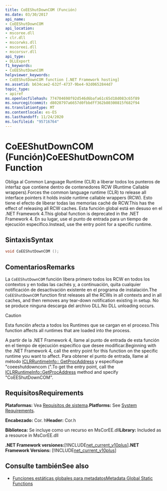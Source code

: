```yaml
---
title: CoEEShutDownCOM (Función)
ms.date: 03/30/2017
api_name:
- CoEEShutDownCOM
api_location:
- mscoree.dll
- clr.dll
- mscorwks.dll
- mscoreei.dll
- mscorsvr.dll
api_type:
- DLLExport
f1_keywords:
- CoEEShutDownCOM
helpviewer_keywords:
- CoEEShutDownCOM function [.NET Framework hosting]
ms.assetid: b634cae2-632f-4737-9be4-92d0652844d7
topic_type:
- apiref
ms.openlocfilehash: 774704698f92d546d6bafa61c65d18d083c65f89
ms.sourcegitcommit: d8020797a6657d0fbbdff362b80300815f682f94
ms.translationtype: MT
ms.contentlocale: es-ES
ms.lasthandoff: 11/24/2020
ms.locfileid: "95716764"
---
```

# <a name="coeeshutdowncom-function"></a><span data-ttu-id="57b8a-102">CoEEShutDownCOM (Función)</span><span class="sxs-lookup"><span data-stu-id="57b8a-102">CoEEShutDownCOM Function</span></span>

<span data-ttu-id="57b8a-103">Obliga al Common Language Runtime (CLR) a liberar todos los punteros de interfaz que contiene dentro de contenedores RCW (Runtime Callable wrappers).</span><span class="sxs-lookup"><span data-stu-id="57b8a-103">Forces the common language runtime (CLR) to release all interface pointers it holds inside runtime callable wrappers (RCW).</span></span> <span data-ttu-id="57b8a-104">Esto tiene el efecto de liberar todas las memorias caché de RCW.</span><span class="sxs-lookup"><span data-stu-id="57b8a-104">This has the effect of releasing all RCW caches.</span></span> <span data-ttu-id="57b8a-105">Esta función global está en desuso en el .NET Framework 4.</span><span class="sxs-lookup"><span data-stu-id="57b8a-105">This global function is deprecated in the .NET Framework 4.</span></span> <span data-ttu-id="57b8a-106">En su lugar, use el punto de entrada para un tiempo de ejecución específico.</span><span class="sxs-lookup"><span data-stu-id="57b8a-106">Instead, use the entry point for a specific runtime.</span></span>  
  
## <a name="syntax"></a><span data-ttu-id="57b8a-107">Sintaxis</span><span class="sxs-lookup"><span data-stu-id="57b8a-107">Syntax</span></span>  
  
```cpp  
void CoEEShutDownCOM ();  
```  
  
## <a name="remarks"></a><span data-ttu-id="57b8a-108">Comentarios</span><span class="sxs-lookup"><span data-stu-id="57b8a-108">Remarks</span></span>  

 <span data-ttu-id="57b8a-109">La `CoEEShutDownCOM` función libera primero todos los RCW en todos los contextos y en todas las cachés y, a continuación, quita cualquier notificación de desactivación existente en el programa de instalación.</span><span class="sxs-lookup"><span data-stu-id="57b8a-109">The `CoEEShutDownCOM` function first releases all the RCWs in all contexts and in all caches, and then removes any tear-down notification existing in setup.</span></span> <span data-ttu-id="57b8a-110">No se produce ninguna descarga del archivo DLL.</span><span class="sxs-lookup"><span data-stu-id="57b8a-110">No DLL unloading occurs.</span></span>  
  
> [!CAUTION]
> <span data-ttu-id="57b8a-111">Esta función afecta a todos los Runtimes que se cargan en el proceso.</span><span class="sxs-lookup"><span data-stu-id="57b8a-111">This function affects all runtimes that are loaded into the process.</span></span>  
  
 <span data-ttu-id="57b8a-112">A partir de la .NET Framework 4, llame al punto de entrada de esta función en el tiempo de ejecución específico que desee modificar.</span><span class="sxs-lookup"><span data-stu-id="57b8a-112">Beginning with the .NET Framework 4, call the entry point for this function on the specific runtime you want to affect.</span></span> <span data-ttu-id="57b8a-113">Para obtener el punto de entrada, llame al método [ICLRRuntimeInfo:: GetProcAddress](iclrruntimeinfo-getprocaddress-method.md) y especifique "coeeshutdowncom (".</span><span class="sxs-lookup"><span data-stu-id="57b8a-113">To get the entry point, call the [ICLRRuntimeInfo::GetProcAddress](iclrruntimeinfo-getprocaddress-method.md) method and specify "CoEEShutDownCOM".</span></span>  
  
## <a name="requirements"></a><span data-ttu-id="57b8a-114">Requisitos</span><span class="sxs-lookup"><span data-stu-id="57b8a-114">Requirements</span></span>  

 <span data-ttu-id="57b8a-115">**Plataformas:** Vea [Requisitos de sistema](../../get-started/system-requirements.md).</span><span class="sxs-lookup"><span data-stu-id="57b8a-115">**Platforms:** See [System Requirements](../../get-started/system-requirements.md).</span></span>  
  
 <span data-ttu-id="57b8a-116">**Encabezado:** Cor. h</span><span class="sxs-lookup"><span data-stu-id="57b8a-116">**Header:** Cor.h</span></span>  
  
 <span data-ttu-id="57b8a-117">**Biblioteca:** Se incluye como un recurso en MsCorEE.dll</span><span class="sxs-lookup"><span data-stu-id="57b8a-117">**Library:** Included as a resource in MsCorEE.dll</span></span>  
  
 <span data-ttu-id="57b8a-118">**.NET Framework versiones:**[!INCLUDE[net_current_v10plus](../../../../includes/net-current-v10plus-md.md)]</span><span class="sxs-lookup"><span data-stu-id="57b8a-118">**.NET Framework Versions:** [!INCLUDE[net_current_v10plus](../../../../includes/net-current-v10plus-md.md)]</span></span>  
  
## <a name="see-also"></a><span data-ttu-id="57b8a-119">Consulte también</span><span class="sxs-lookup"><span data-stu-id="57b8a-119">See also</span></span>

- [<span data-ttu-id="57b8a-120">Funciones estáticas globales para metadatos</span><span class="sxs-lookup"><span data-stu-id="57b8a-120">Metadata Global Static Functions</span></span>](../metadata/metadata-global-static-functions.md)
